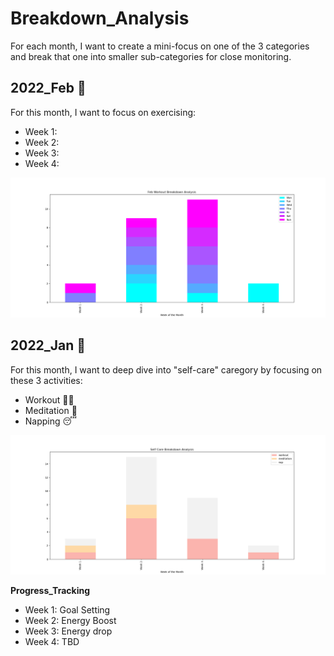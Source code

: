 # Breakdown_Analysis
For each month, I want to create a mini-focus on one of the 3 categories and break that one into smaller sub-categories for close monitoring.

## 2022_Feb 📆
For this month, I want to focus on exercising:
- Week 1: 
- Week 2: 
- Week 3: 
- Week 4:

![img](https://github.com/krystinli/Time_Management/blob/main/img/2022_Feb_Tracking.png)

## 2022_Jan 📆
For this month, I want to deep dive into "self-care" caregory by focusing on these 3 activities:
- Workout 🏋️‍♀️
- Meditation 🍃
- Napping 😴

![img](https://github.com/krystinli/Time_Management/blob/main/img/2022_Jan_Tracking.png)

**Progress_Tracking**
- Week 1: Goal Setting
- Week 2: Energy Boost
- Week 3: Energy drop
- Week 4: TBD
